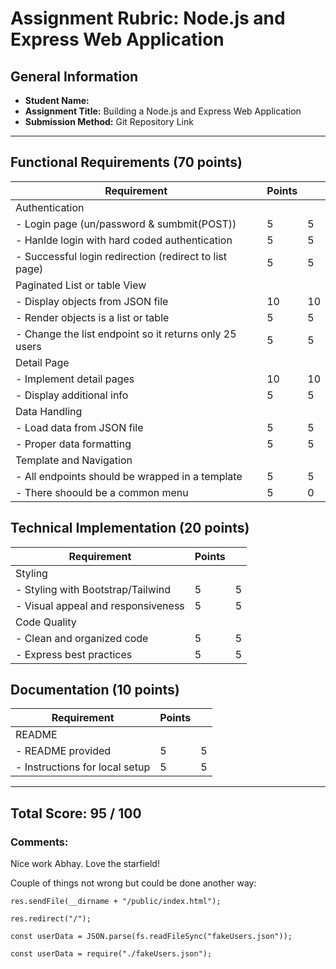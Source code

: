# Assignment Rubric: Node.js and Express Web Application

## General Information

- **Student Name:**
- **Assignment Title:** Building a Node.js and Express Web Application
- **Submission Method:** Git Repository Link

---

## Functional Requirements (70 points)

| Requirement                                            | Points |     |
| ------------------------------------------------------ | ------ | --- |
| Authentication                                         |        |     |
| - Login page (un/password & sumbmit(POST))             | 5      | 5   |
| - Hanlde login with hard coded authentication          | 5      | 5   |
| - Successful login redirection (redirect to list page) | 5      | 5   |
| Paginated List or table View                           |        |     |
| - Display objects from JSON file                       | 10     | 10  |
| - Render objects is a list or table                    | 5      | 5   |
| - Change the list endpoint so it returns only 25 users | 5      | 5   |
| Detail Page                                            |        |     |
| - Implement detail pages                               | 10     | 10  |
| - Display additional info                              | 5      | 5   |
| Data Handling                                          |        |     |
| - Load data from JSON file                             | 5      | 5   |
| - Proper data formatting                               | 5      | 5   |
| Template and Navigation                                |        |     |
| - All endpoints should be wrapped in a template        | 5      | 5   |
| - There shoould be a common menu                       | 5      | 0   |

## Technical Implementation (20 points)

| Requirement                        | Points |     |
| ---------------------------------- | ------ | --- |
| Styling                            |        |     |
| - Styling with Bootstrap/Tailwind  | 5      | 5   |
| - Visual appeal and responsiveness | 5      | 5   |
| Code Quality                       |        |     |
| - Clean and organized code         | 5      | 5   |
| - Express best practices           | 5      | 5   |

## Documentation (10 points)

| Requirement                    | Points |     |
| ------------------------------ | ------ | --- |
| README                         |        |     |
| - README provided              | 5      | 5   |
| - Instructions for local setup | 5      | 5   |

---

## Total Score: 95 / 100

### Comments:

Nice work Abhay. Love the starfield!

Couple of things not wrong but could be done another way:

`res.sendFile(__dirname + "/public/index.html");`

`res.redirect("/");`

`const userData = JSON.parse(fs.readFileSync("fakeUsers.json"));`

`const userData = require("./fakeUsers.json");`
